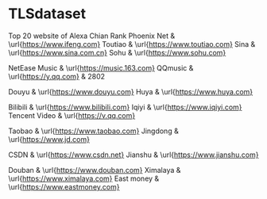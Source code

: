 # TLSdataset
Top 20 website of Alexa Chian Rank
Phoenix Net & \url{https://www.ifeng.com}
Toutiao & \url{https://www.toutiao.com} 
Sina & \url{https://www.sina.com.cn} 
Sohu & \url{https://www.sohu.com} 

NetEase Music & \url{https://music.163.com}
QQmusic & \url{https://y.qq.com} & 2802

Douyu & \url{https://www.douyu.com}
Huya & \url{https://www.huya.com}

Bilibili & \url{https://www.bilibili.com}
Iqiyi & \url{https://www.iqiyi.com}
Tencent Video & \url{https://v.qq.com}

Taobao & \url{https://www.taobao.com}
Jingdong & \url{https://www.jd.com}

CSDN & \url{https://www.csdn.net}
Jianshu & \url{https://www.jianshu.com}

Douban & \url{https://www.douban.com}
Ximalaya & \url{https://www.ximalaya.com}
East money & \url{https://www.eastmoney.com}

